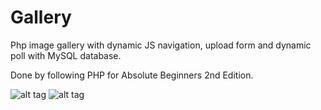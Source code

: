 # Gallery
Php image gallery with dynamic JS navigation, upload form and dynamic poll with MySQL database.

Done by following PHP for Absolute Beginners 2nd Edition.

![alt tag](https://github.com/kebapmanager/Gallery/blob/master/Preview.png)
![alt tag](https://github.com/kebapmanager/Gallery/blob/master/Preview%202.png)


